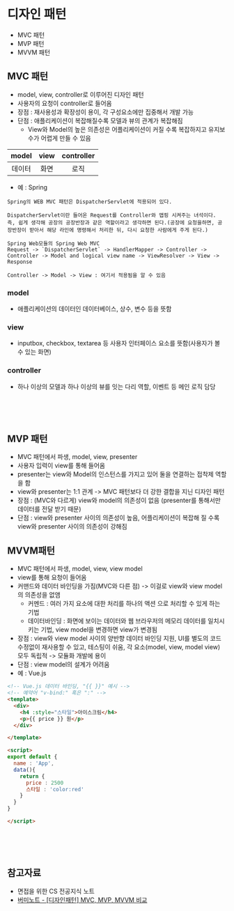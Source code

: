 # 디자인 패턴
- MVC 패턴
- MVP 패턴
- MVVM 패턴

## MVC 패턴
- model, view, controller로 이루어진 디자인 패턴
- 사용자의 요청이 controller로 들어옴
- 장점 : 재사용성과 확장성이 용이, 각 구성요소에만 집중해서 개발 가능
- 단점 : 애플리케이션이 복잡해질수록 모델과 뷰의 관계가 복잡해짐
    - View와 Model의 높은 의존성은 어플리케이션이 커질 수록 복잡하지고 유지보수가 어렵게 만들 수 있음

|model|view|controller|
|:---:|:---:|:---:|
|데이터|화면|로직|

- 예 : Spring
```
Spring의 WEB MVC 패턴은 DispatcherServlet에 적용되어 있다.

DispatcherServlet이란 들어온 Request를 Controller와 맵핑 시켜주는 녀석이다. 즉, 쉽게 생각해 공장의 공장반장과 같은 역할이라고 생각하면 된다.(공장에 요청을하면, 공장반장이 받아서 해당 라인에 명령해서 처리한 뒤, 다시 요청한 사람에게 주게 된다.)

Spring Web모듈의 Spring Web MVC
Request -> `DispatcherServlet` -> HandlerMapper -> Controller -> Controller -> Model and logical view name -> ViewResolver -> View -> Response

Controller -> Model -> View : 여기서 적용됨을 알 수 있음
```
### model
- 애플리케이션의 데이터인 데이터베이스, 상수, 변수 등을 뜻함

### view
- inputbox, checkbox, textarea 등 사용자 인터페이스 요소를 뜻함(사용자가 볼 수 있는 화면)

### controller
- 하나 이상의 모델과 하나 이상의 뷰를 잇는 다리 역할, 이벤트 등 메인 로직 담당


<br><br><br>

## MVP 패턴
- MVC 패턴에서 파생, model, view, presenter
- 사용자 입력이 view를 통해 들어옴
- presenter는 view와 Model의 인스턴스를 가지고 있어 둘을 연결하는 접착제 역할을 함
- view와 presenter는 1:1 관계 -> MVC 패턴보다 더 강한 결합을 지닌 디자인 패턴
- 장점 : (MVC와 다르게) view와 model의 의존성이 없음 (presenter를 통해서만 데이터를 전달 받기 때문)
- 단점 : view와 presenter 사이의 의존성이 높음, 어플리케이션이 복잡해 질 수록 view와 presenter 사이의 의존성이 강해짐

## MVVM패턴
- MVC 패턴에서 파생, model, view, view model
- view를 통해 요청이 들어옴
- 커맨드와 데이터 바인딩을 가짐(MVC와 다른 점) -> 이걸로 view와 view model의 의존성을 없앰
    - 커멘드 : 여러 가지 요소에 대한 처리를 하나의 액션 으로 처리할 수 있게 하는 기법
    - 데이터바인딩 : 화면에 보이는 데이터와 웹 브라우저의 메모리 데이터를 일치시키는 기법, view model을 변경하면 view가 변경됨
- 장점 : view와 view model 사이의 양반향 데이터 바인딩 지원, UI를 별도의 코드 수정없이 재사용할 수 있고, 테스팅이 쉬움, 각 요소(model, view, model view) 모두 독립적 -> 모듈화 개발에 용이
- 단점 : view model의 설계가 어려움
- 예 : Vue.js
```html
<!-- Vue.js 데이터 바인딩, "{{ }}" 예시 -->
<!-- 예약어 "v-bind:" 혹은 ":" -->
<template>
  <div>
    <h4 :style="스타일">아이스크림</h4>
    <p>{{ price }} 원</p>
  </div>

</template>

<script>
export default {
  name : 'App',
  data(){
    return {
      price : 2500
      스타일 : 'color:red'
    }
  }
}

</script>
```

<br><br><br>

## 참고자료
- 면접을 위한 CS 전공지식 노트
- [버미노트 - [디자인패턴] MVC, MVP, MVVM 비교](https://beomy.tistory.com/43)